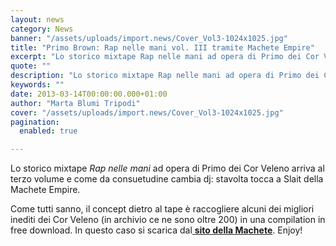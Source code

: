 ```yaml
---
layout: news
category: News
banner: "/assets/uploads/import.news/Cover_Vol3-1024x1025.jpg"
title: "Primo Brown: Rap nelle mani vol. III tramite Machete Empire"
excerpt: "Lo storico mixtape Rap nelle mani ad opera di Primo dei Cor Veleno arriva al terzo volume e come da consuetudine cambia dj: stavolta tocca a Slait della Machete Empire. Come tutti sanno, il concept dietro al tape è raccogliere alcuni dei migliori inediti dei Cor Veleno (in archivio ce ne sono oltre 200) in [&hellip"
quote: ""
description: "Lo storico mixtape Rap nelle mani ad opera di Primo dei Cor Veleno arriva al terzo volume e come da consuetudine cambia dj: stavolta tocca a Slait della Machete Empire. Come tutti sanno, il concept dietro al tape è raccogliere alcuni dei migliori inediti dei Cor Veleno (in archivio ce ne sono oltre 200) in [&hellip"
keywords: ""
date: 2013-03-14T00:00:00.000+01:00
author: "Marta Blumi Tripodi"
cover: "/assets/uploads/import.news/Cover_Vol3-1024x1025.jpg"
pagination:
  enabled: true

---
```


Lo storico mixtape _Rap nelle mani_ ad opera di Primo dei Cor Veleno arriva al terzo volume e come da consuetudine cambia dj: stavolta tocca a Slait della Machete Empire.

Come tutti sanno, il concept dietro al tape è raccogliere alcuni dei migliori inediti dei Cor Veleno (in archivio ce ne sono oltre 200) in una compilation in free download. In questo caso si scarica dal[ **sito della Machete**](http://www.macheteprod.com/wp/2013/03/11/rap-nelle-mani-vol-iii/ "http://www.macheteprod.com/wp/2013/03/11/rap-nelle-mani-vol-iii/"). Enjoy!